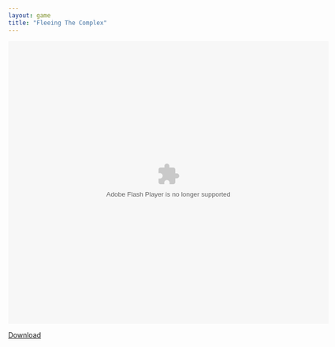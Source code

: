 ```yaml
---
layout: game
title: "Fleeing The Complex"
---
```


<object width="100" height="100">
    <embed src="fleeing_the_complex.swf" flashvars="" base="" quality="high" allowscriptaccess="always" allowfullscreen="true" bgcolor="" wmode="window" width="650" height="575" type="application/x-shockwave-flash" pluginspage="http://www.macromedia.com/go/getflashplayer">
</object>

<br>

<a href="fleeing_the_complex.swf" download class="btn btn-secondary">Download</a>